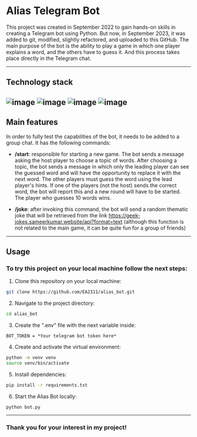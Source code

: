 # Alias Telegram Bot

This project was created in September 2022 to gain hands-on skills in creating a Telegram bot using Python.
But now, in September 2023, it was added to git, modified, slightly refactored, and uploaded to this GitHub.
The main purpose of the bot is the ability to play a game in which one player explains a word, 
and the others have to guess it. And this process takes place directly in the Telegram chat.

---

## Technology stack

![image](https://img.shields.io/badge/Python-FFD43B?style=for-the-badge&logo=python&logoColor=blue)
![image](https://img.shields.io/badge/Telegram-2CA5E0?style=for-the-badge&logo=telegram&logoColor=white)
![image](https://img.shields.io/badge/GIT-E44C30?style=for-the-badge&logo=git&logoColor=white)
![image](https://img.shields.io/badge/PyCharm-000000.svg?&style=for-the-badge&logo=PyCharm&logoColor=white)
---

## Main features

In order to fully test the capabilities of the bot, it needs to be added to a group chat. It has the following commands:
- **/start**: responsible for starting a new game.
The bot sends a message asking the host player to choose a topic of words. After choosing a topic, the bot sends a 
message in which only the leading player can see the guessed word and will have the opportunity to replace it with the 
next word. The other players must guess the word using the lead player's hints. If one of the players (not the host) 
sends the correct word, the bot will report this and a new round will have to be started. The player who guesses 10 
words wins.

- **/joke**: after invoking this command, the bot will send a random thematic joke that will be retrieved from the link 
https://geek-jokes.sameerkumar.website/api?format=text (although this function is not related to the main game, it can be quite fun for a group of friends)

---

## Usage

### To try this project on your local machine follow the next steps:

1. Clone this repository on your local machine:
```bash
git clone https://github.com/EA2311/alias_bot.git
```
2. Navigate to the project directory:
```bash
cd alias_bot
```
3. Create the ".env" file with the next variable inside:
```
BOT_TOKEN = *Your telegram bot token here*
```
4. Create and activate the virtual environment:
```bash
python -m venv venv
source venv/bin/activate
```
5. Install dependencies:
```bash
pip install -r requirements.txt
```
6. Start the Alias Bot locally:
```bash
python bot.py
```

---

### Thank you for your interest in my project!
